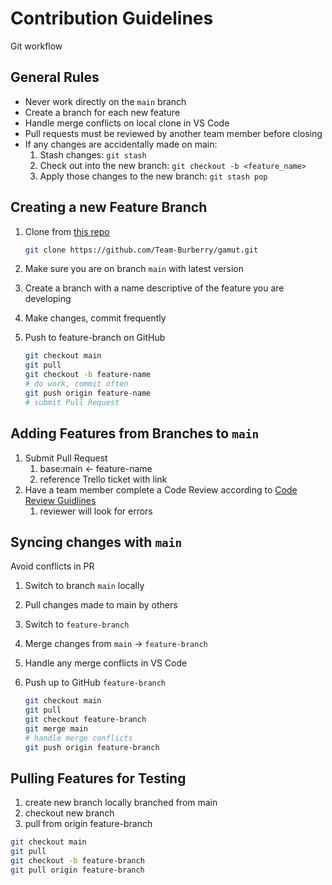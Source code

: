 # Contribution Guidelines

Git workflow

## General Rules

- Never work directly on the `main` branch
- Create a branch for each new feature
- Handle merge conflicts on local clone in VS Code
- Pull requests must be reviewed by another team member before closing
- If any changes are accidentally made on main:
  1. Stash changes: `git stash`
  2. Check out into the new branch: `git checkout -b <feature_name>`
  3. Apply those changes to the new branch: `git stash pop`

## Creating a new Feature Branch

1. Clone from [this repo](https://github.com/Team-Burberry/gamut.git)

    ```bash
    git clone https://github.com/Team-Burberry/gamut.git
    ```

1. Make sure you are on branch `main` with latest version
1. Create a branch with a name descriptive of the feature you are developing
1. Make changes, commit frequently
1. Push to feature-branch on GitHub

    ```bash
    git checkout main
    git pull
    git checkout -b feature-name
    # do work, commit often
    git push origin feature-name
    # submit Pull Request
    ```

## Adding Features from Branches to `main`

1. Submit Pull Request
    1. base:main <- feature-name
    1. reference Trello ticket with link
1. Have a team member complete a Code Review according to [Code Review Guidlines](https://learn-2.galvanize.com/cohorts/2778/blocks/94/content_files/Front%20End%20Capstone/exercises/code_reviews.md)
    1. reviewer will look for errors

## Syncing changes with `main`

Avoid conflicts in PR

1. Switch to branch `main` locally
1. Pull changes made to main by others
1. Switch to `feature-branch`
1. Merge changes from `main` -> `feature-branch`
1. Handle any merge conflicts in VS Code
1. Push up to GitHub `feature-branch`

    ```bash
    git checkout main
    git pull
    git checkout feature-branch
    git merge main
    # handle merge conflicts
    git push origin feature-branch
    ```

## Pulling Features for Testing

1. create new branch locally branched from main
1. checkout new branch
1. pull from origin feature-branch

```bash
git checkout main
git pull
git checkout -b feature-branch
git pull origin feature-branch
```
